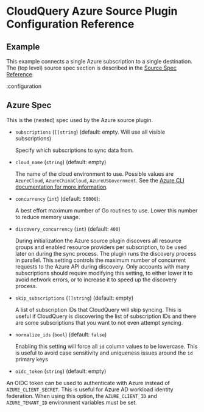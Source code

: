 # CloudQuery Azure Source Plugin Configuration Reference

## Example

This example connects a single Azure subscription to a single destination. The (top level) source spec section is described in the [Source Spec Reference](/docs/reference/source-spec).

:configuration

## Azure Spec

This is the (nested) spec used by the Azure source plugin.

- `subscriptions` (`[]string`) (default: empty. Will use all visible subscriptions)

  Specify which subscriptions to sync data from.

- `cloud_name` (`string`) (default: empty)

  The name of the cloud environment to use. Possible values are `AzureCloud`, `AzureChinaCloud`, `AzureUSGovernment`.
  See the [Azure CLI documentation for more information](https://learn.microsoft.com/en-us/cli/azure/manage-clouds-azure-cli).

- `concurrency` (`int`) (default: `50000`):

  A best effort maximum number of Go routines to use. Lower this number to reduce memory usage.

- `discovery_concurrency` (`int`) (default: `400`)

  During initialization the Azure source plugin discovers all resource groups and enabled resource providers per subscription, to be used later on during the sync process.
  The plugin runs the discovery process in parallel. This setting controls the maximum number of concurrent requests to the Azure API during discovery.
  Only accounts with many subscriptions should require modifying this setting, to either lower it to avoid network errors, or to increase it to speed up the discovery process.

- `skip_subscriptions` (`[]string`) (default: empty)

  A list of subscription IDs that CloudQuery will skip syncing.
  This is useful if CloudQuery is discovering the list of subscription IDs and there are some subscriptions that you want to not even attempt syncing.

- `normalize_ids` (`bool`) (default: `false`)

  Enabling this setting will force all `id` column values to be lowercase. This is useful to avoid case sensitivity and uniqueness issues around the `id` primary keys

- `oidc_token` (`string`) (default: empty)

An OIDC token can be used to authenticate with Azure instead of `AZURE_CLIENT_SECRET`. This is useful for Azure AD workload identity federation. When using this option, the `AZURE_CLIENT_ID` and `AZURE_TENANT_ID` environment variables must be set.

